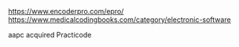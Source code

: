 https://www.encoderpro.com/epro/
https://www.medicalcodingbooks.com/category/electronic-software


aapc acquired Practicode
